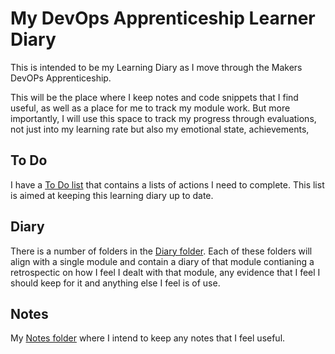 # My DevOps Apprenticeship Learner Diary

This is intended to be my Learning Diary as I move through the Makers DevOPs Apprenticeship. 

This will be the place where I keep notes and code snippets that I find useful, as well as a place for me to track my module work. But more importantly, I will use this space to track my progress through evaluations, not just into my learning rate but also my emotional state, achievements, 

## To Do

I have a [To Do list](TODO.md) that contains a lists of actions I need to complete. This list is aimed at keeping this learning diary up to date.

## Diary

There is a number of folders in the [Diary folder](Diary/README.md). Each of these folders will align with a single module and contain a diary of that module contianing a retrospectic on how I feel I dealt with that module, any evidence that I feel I should keep for it and anything else I feel is of use.

## Notes
My [Notes folder](notes/README.md) where I intend to keep any notes that I feel useful.